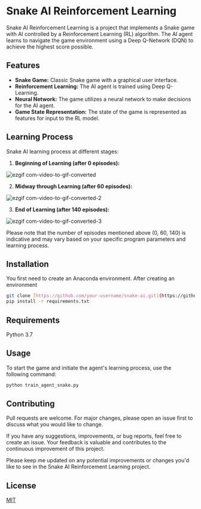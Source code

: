 # Snake AI Reinforcement Learning

Snake AI Reinforcement Learning is a project that implements a Snake game with AI controlled by a Reinforcement Learning (RL) algorithm. The AI agent learns to navigate the game environment using a Deep Q-Network (DQN) to achieve the highest score possible.

## Features

- **Snake Game:** Classic Snake game with a graphical user interface.
- **Reinforcement Learning:** The AI agent is trained using Deep Q-Learning.
- **Neural Network:** The game utilizes a neural network to make decisions for the AI agent.
- **Game State Representation:** The state of the game is represented as features for input to the RL model.

## Learning Process

Snake AI learning process at different stages:

1. **Beginning of Learning (after 0 episodes):**

  ![ezgif com-video-to-gif-converted](https://github.com/RoeeHashai/SnakeAI/assets/114341594/2b475512-956a-48e4-a46a-295b6b8e22c2)


2. **Midway through Learning (after 60 episodes):**

  ![ezgif com-video-to-gif-converted-2](https://github.com/RoeeHashai/SnakeAI/assets/114341594/3e9c2527-d0f5-49b1-874c-d94c1cd15ee7)


3. **End of Learning (after 140 episodes):**

  ![ezgif com-video-to-gif-converted-3](https://github.com/RoeeHashai/SnakeAI/assets/114341594/bb101b78-ed08-4951-b450-4c48c98a50fc)

Please note that the number of episodes mentioned above (0, 60, 140) is indicative and may vary based on your specific program parameters and learning process.

## Installation

You first need to create an Anaconda environment.
After creating an environment
```bash
git clone [https://github.com/your-username/snake-ai.git](https://github.com/RoeeHashai/SnakeAI.git)
pip install -r requirements.txt
```

## Requirements

Python 3.7

## Usage

To start the game and initiate the agent's learning process, use the following command:

```bash
python train_agent_snake.py
```

## Contributing

Pull requests are welcome. For major changes, please open an issue first to discuss what you would like to change.

If you have any suggestions, improvements, or bug reports, feel free to create an issue. Your feedback is valuable and contributes to the continuous improvement of this project.

Please keep me updated on any potential improvements or changes you'd like to see in the Snake AI Reinforcement Learning project.

## License

[MIT](https://choosealicense.com/licenses/mit/)
